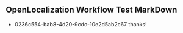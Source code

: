 ## OpenLocalization Workflow Test MarkDown
* 0236c554-bab8-4d20-9cdc-10e2d5ab2c67 thanks!

<!--HONumber=Aug16_HO4-->


